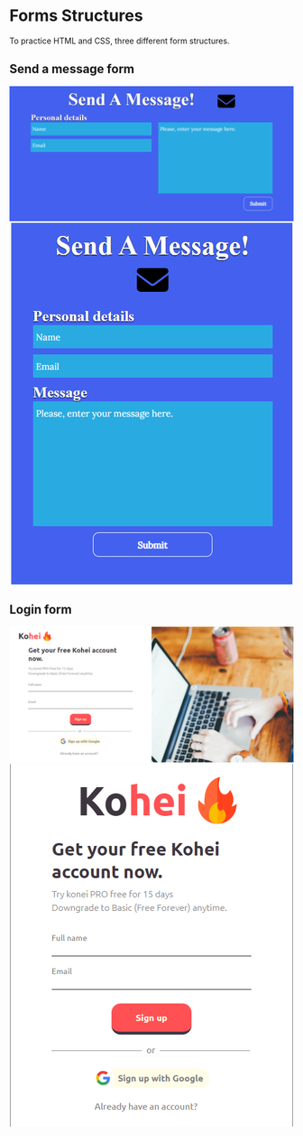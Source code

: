# Forms Structures

To practice HTML and CSS, three different form structures.

## Send a message form

<div style="text-align: center;">
	<img src="./images/send-a-message-desktop.png" alt="send a message desktop"/>
	<img src="./images/send-a-message-mobile.png" alt="send a message mobile"/>
</div>

## Login form

<div style="text-align: center;">
	<img src="./images/login-desktop.png" alt="login desktop"/>
	<img src="./images/login-mobile.png" alt="login mobile"/>
</div>